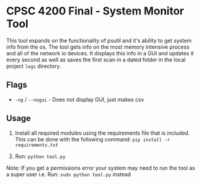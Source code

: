 # CPSC 4200 Final - System Monitor Tool

This tool expands on the functionality of psutil and it's ability to get system info from the os.
The tool gets info on the most memory intensive process and all of the network io devices. It displays this info in a GUI
and updates it every second as well as saves the first scan in a dated folder in the local project `logs` directory.

## Flags

* `-ng` / `--nogui` - Does not display GUI, just makes csv


## Usage

1. Install all required modules using the requirements file that is included. This can be done with the following command: `pip install -r requirements.txt`

2. Run: `python tool.py`

Note: If you get a permissions error your system may need to run the tool as a super user i.e. Run: `sudo python tool.py` instead

